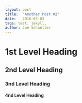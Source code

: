 ```yaml
---
layout: post
title:  "Another Post #2"
date:   2016-03-03
tags: test, jekyll,
author: Joe Schueller
---
```

# 1st Level Heading #

## 2nd Level Heading ##

### 3nd Level Heading ###

#### 4nd Level Heading ####
